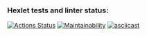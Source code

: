 ### Hexlet tests and linter status:
[![Actions Status](https://github.com/IvanOldMan/frontend-project-44/actions/workflows/hexlet-check.yml/badge.svg)](https://github.com/IvanOldMan/frontend-project-44/actions)
[![Maintainability](https://api.codeclimate.com/v1/badges/d6c2e4dadf3c2fbc746c/maintainability)](https://codeclimate.com/github/IvanOldMan/frontend-project-44/maintainability)
[![asciicast](https://asciinema.org/a/lunPGJw2SG0XgPgsSDCgFSIVc.svg)](https://asciinema.org/a/lunPGJw2SG0XgPgsSDCgFSIVc)